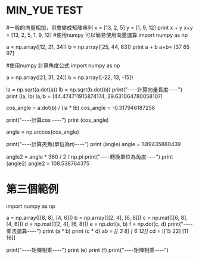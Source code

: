 MIN_YUE TEST
=========================
#一般的向量相加，但會變成矩陣串列
x = [13, 2, 5]
y = [1, 9, 12]
print x + y
x+y = [13, 2, 5, 1, 9, 12]
#使用numpy 可以簡易使用向量運算
import numpy as np

a = np.array([12, 21, 34])
b = np.array([25, 44, 63])
print a + b
a+b= [37 65 97]

#使用numpy 計算角度公式
import numpy as np

a = np.array([21, 31, 24])
b = np.array([-22, 13, -15])

la = np.sqrt(a.dot(a))
lb = np.sqrt(b.dot(b))
print("----計算向量長度----")
print (la, lb)
la,lb = (44.474711915874174, 29.631064780058107)

cos_angle = a.dot(b) / (la * lb)
cos_angle = -0.317946187256

print("----計算cos ----")
print (cos_angle)

angle = np.arccos(cos_angle)


print("----計算夾角(單位為π)----")
print (angle)
angle = 1.89435880439


angle2 = angle * 360 / 2 / np.pi
print("----轉換單位為角度----")
print (angle2)
angle2 = 108.538764375


# 第三個範例

import numpy as np

a = np.array([[8, 8], [4, 6]])
b = np.array([[2, 4], [6, 8]])
c = np.mat([[6, 8], [4, 6]])
d = np.mat([[2, 4], [6, 8]])
e = np.dot(a, b)
f = np.dot(c, d)
print("----乘法運算----")
print (a * b)
print (c * d)
a*b =
[[ 3  8]
 [ 6 12]]
c*d =
[[15 22]
 [11 16]]

print("----矩陣相乘----")
print (e)
print (f)
print("----矩陣相乘----")